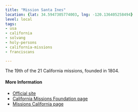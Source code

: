 ```yaml
---
title: "Mission Santa Ines"
location: {lat: 34.5947305774003, lng: -120.136405258494}
level: local
tags:
- usa
- california
- solvang
- holy-persons
- california-missions
- franciscans

---
```



The 19th of the 21 California missions, founded in 1804.

#### More Information

* [Official site](https://missionsantaines.org/)
* [California Missions Foundation page](https://californiamissionsfoundation.org/mission-santa-ines/)
* [Missions California page](https://www.missionscalifornia.com/missions/santa-ines-virgen-y-martir/)






